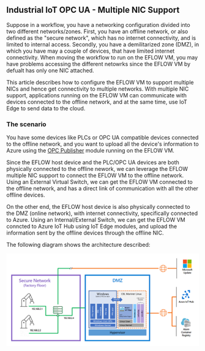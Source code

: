 ## Industrial IoT OPC UA - Multiple NIC Support

Suppose in a workflow, you have a networking configuration divided into two different networks/zones. First, you have an offline network, or also defined as the "secure network", which has no internet connectivity, and is limited to internal access. Secondly, you have a demilitarized zone (DMZ), in which you have may a couple of devices, that have limited internet connectivity. When moving the workflow to run on the EFLOW VM, you may have problems accessing the different netowrks since the EFLOW VM by defualt has only one NIC attached. 

This article describes how to configure the EFLOW VM to support multiple NICs and hence get connectivity to multiple networks. With multiple NIC support, applications running on the EFLOW VM can communicate with devices connected to the offline network, and at the same time, use IoT Edge to send data to the cloud.


### The scenario
You have some devices like PLCs or OPC UA compatible devices connected to the offline network, and you want to upload all the device's information to Azure using the [OPC Publisher](https://docs.microsoft.com/en-us/azure/industrial-iot/overview-what-is-opc-publisher) module running on the EFLOW VM.

Since the EFLOW host device and the PLC/OPC UA devices are both physically connected to the offline nework, we can leverage the EFLOW multiple NIC support to connect the EFLOW VM to the offline network. Using an External Virtual Switch, we can get the EFLOW VM connected to the offline network, and has a direct link of communication with all the other offline devices.

On the other end, the EFLOW host device is also physically connected to the DMZ (online network), with internet connectivity, specifically connected to Azure. Using an Internal/External Switch, we can get the EFLOW VM conncted to Azure IoT Hub using IoT Edge modules, and upload the information sent by the offline devices through the offline NIC.

The following diagram shows the architecture described:

![IIoT Multiple NIC Architecture](./../images/iiot-multiplenic.png)